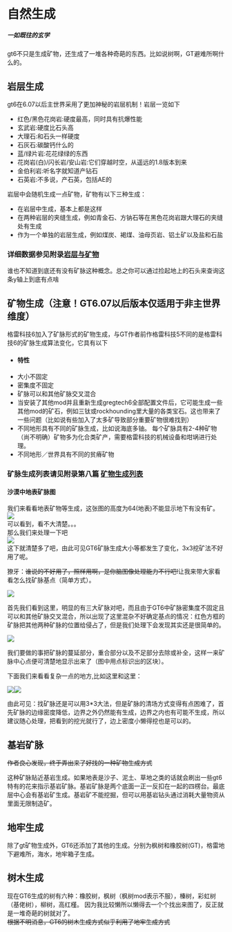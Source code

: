 # 自然生成

##### 一如既往的玄学

gt6不只是生成矿物，还生成了一堆各种奇葩的东西。比如说树啊，GT避难所啊什么的。

## 岩层生成

gt6在6.07以后主世界采用了更加神秘的岩层机制！岩层一览如下

* 红色/黑色花岗岩:硬度最高，同时具有抗爆性能
* 玄武岩:硬度比石头高
* 大理石:和石头一样硬度
* 石灰石:碳酸钙什么的
* 蓝/绿片岩:花花绿绿的东西
* 花岗岩\(白\)/闪长岩/安山岩:它们穿越时空，从遥远的1.8版本到来
* 金伯利岩:听名字就知道产钻石
* 石英岩:不多说，产石英，包括AE的

岩层中会随机生成一点矿物，矿物有以下三种生成：

* 在岩层中生成，基本上都是这样
* 在两种岩层的夹缝生成，例如青金石、方钠石等在黑色花岗岩跟大理石的夹缝处有生成
* 作为一个单独的岩层生成，例如煤炭、褐煤、油母页岩、铝土矿以及盐和石盐

### 详细数据参见附录[岩层与矿物](/addition/yan-ceng-yu-kuang-wu.md)

谁也不知道到底还有没有矿脉这种概念。总之你可以通过捡起地上的石头来查询这条y轴上到底有点啥

## 矿物生成（**注意！GT6.07以后版本仅适用于非主世界维度**）

格雷科技6加入了矿脉形式的矿物生成，与GT作者前作格雷科技5不同的是格雷科技6的矿脉生成算法变化，它具有以下

* #### 特性
* 大小不固定
* 密集度不固定
* 矿脉可以和其他矿脉交叉混合
* 当安装了其他mod并且重新生成gregtech6全部配置文件后，它可能生成一些其他mod的矿石，例如三钛或rockhounding里大量的各类宝石。这也带来了一些问题（比如说有些加入了太多矿导致部分重要矿物很难找到）
* 不同地形具有不同的矿脉生成，比如说海底多铀。
  每个矿脉具有2-4种矿物（尚不明确）矿物多为化合类矿产，需要格雷科技的机械设备和坩埚进行处理。
* 不同地形／世界具有不同的贫瘠矿物

### 矿脉生成列表请见附录第八篇 [矿物生成列表](addition/addition-8.md)

#### 沙漠中地表矿脉图

我们来看看地表矿物等生成，这张图的高度为64\(地表\)不能显示地下有没有矿。  
![](/assets/矿脉.png)  
可以看到，看不大清楚。。。  
那么我们来处理一下吧  
![](/assets/矿脉高清.png)  
这下就清楚多了吧，由此可见GT6矿脉生成大小等都发生了变化，3x3挖矿法不好用了呢。

獠牙：~~谁说的不好用了，照样用啊，是你脑图像处理能力不行吧!~~让我来带大家看看怎么找矿脉基点（简单方式）。

![](/assets/寻找矿脉-1.png)

首先我们看到这里，明显的有三大矿脉对吧，而且由于GT6中矿脉密集度不固定且可以和其他矿脉交叉混合，所以出现了这里混杂不好确定基点的情况：红色方框的矿脉把其他两种矿脉的位置给侵占了，但是我们处理下会发现其实还是很简单的。

![](/assets/寻找矿脉-2.png)

我们要做的事把矿脉的蔓延部分，重合部分以及不足部分去除或补全，这样一来矿脉中心点便可清楚地显示出来了（图中用点标识出的区块）。

下面我们来看看复杂一点的地方,比如这里和这里：

![](/assets/寻找矿脉-3.png)![](/assets/寻找矿脉-4.png)

由此可见：找矿脉还是可以用3\*3大法，但是矿脉的清场方式变得有点困难了，首先矿脉的边缘密度降低，边界之外仍然能有生成，边界之内也有可能不生成，所以建议随心处理，把看到的挖光就行了，边上密度小懒得挖也是可以的。

## 基岩矿脉

~~作者良心发现，终于弄出来了好找的一种矿物生成方式~~

这种矿脉贴近基岩生成。如果地表是沙子、泥土、草地之类的话就会刷出一些gt6特有的花来指示基岩矿脉。基岩矿脉是两个底面一正一反扣在一起的四楞台。最底层中心会有基岩矿生成。基岩矿不能挖掘，但可以用基岩钻头通过消耗大量物资从里面无限制造矿。

## 地牢生成

除了gt矿物生成外，GT6还添加了其他的生成。分别为枫树和橡胶树\(GT\)，格雷地下避难所，海水，地牢箱子生成。

## 树木生成

现在GT6生成的树有六种：橡胶树，枫树（枫树mod表示不服），榛树，彩虹树（基佬树），柳树，高红槿。 因为我比较懒所以懒得去一个个找出来图了，反正就是一堆奇葩的树就对了。  
~~根据不明消息，GT6的树木生成方式似乎利用了地牢生成方式~~

